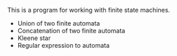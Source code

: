 This is a program for working with finite state machines.
- Union of two finite automata
- Concatenation of two finite automata
- Kleene star
- Regular expression to automata
